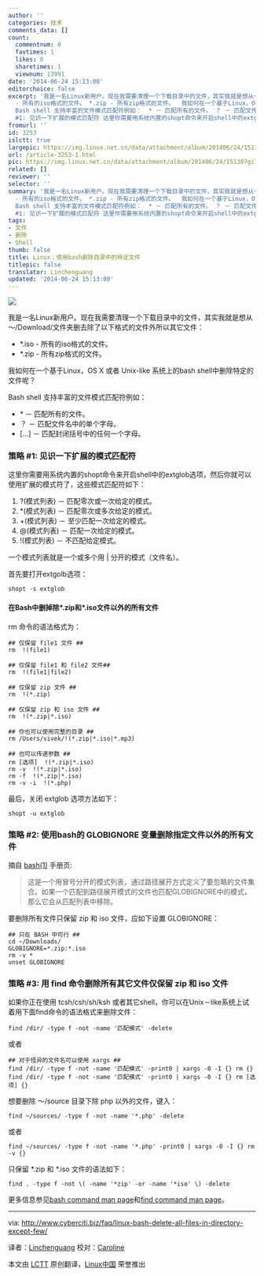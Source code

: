 ```yaml
---
author: ''
categories: 技术
comments_data: []
count:
  commentnum: 0
  favtimes: 1
  likes: 0
  sharetimes: 1
  viewnum: 13991
date: '2014-06-24 15:13:00'
editorchoice: false
excerpt: '我是一名Linux新用户。现在我需要清理一个下载目录中的文件，其实我就是想从～/Download/文件夹删去除了以下格式的文件外所以其它文件：  *.iso
  - 所有的iso格式的文件。 *.zip - 所有zip格式的文件。  我如何在一个基于Linux，OS X 或者 Unix-like 系统上的bash shell中删除特定的文件呢？
  Bash shell 支持丰富的文件模式匹配符例如：  * － 匹配所有的文件。 ？ － 匹配文件名中的单个字母。  － 匹配封闭括号中的任何一个字母。  策略
  #1: 见识一下扩展的模式匹配符 这里你需要用系统内置的shopt命令来开启shell中的extglob选项，然后'
fromurl: ''
id: 3253
islctt: true
largepic: https://img.linux.net.cn/data/attachment/album/201406/24/151307gi7yvhtpoybdb6pk.jpg
url: /article-3253-1.html
pic: https://img.linux.net.cn/data/attachment/album/201406/24/151307gi7yvhtpoybdb6pk.jpg.thumb.jpg
related: []
reviewer: ''
selector: ''
summary: '我是一名Linux新用户。现在我需要清理一个下载目录中的文件，其实我就是想从～/Download/文件夹删去除了以下格式的文件外所以其它文件：  *.iso
  - 所有的iso格式的文件。 *.zip - 所有zip格式的文件。  我如何在一个基于Linux，OS X 或者 Unix-like 系统上的bash shell中删除特定的文件呢？
  Bash shell 支持丰富的文件模式匹配符例如：  * － 匹配所有的文件。 ？ － 匹配文件名中的单个字母。  － 匹配封闭括号中的任何一个字母。  策略
  #1: 见识一下扩展的模式匹配符 这里你需要用系统内置的shopt命令来开启shell中的extglob选项，然后'
tags:
- 文件
- 删除
- Shell
thumb: false
title: Linux：使用bash删除目录中的特定文件
titlepic: false
translator: Linchenguang
updated: '2014-06-24 15:13:00'
---
```


![](/data/attachment/album/201406/24/151307gi7yvhtpoybdb6pk.jpg)


我是一名Linux新用户。现在我需要清理一个下载目录中的文件，其实我就是想从～/Download/文件夹删去除了以下格式的文件外所以其它文件：


* \*.iso - 所有的iso格式的文件。
* \*.zip - 所有zip格式的文件。


我如何在一个基于Linux，OS X 或者 Unix-like 系统上的bash shell中删除特定的文件呢？


Bash shell 支持丰富的文件模式匹配符例如：


* \* － 匹配所有的文件。
* ？ － 匹配文件名中的单个字母。
* [...] － 匹配封闭括号中的任何一个字母。


### 策略 #1: 见识一下扩展的模式匹配符


这里你需要用系统内置的shopt命令来开启shell中的extglob选项，然后你就可以使用扩展的模式符了，这些模式匹配符如下：


1. ?(模式列表) － 匹配零次或一次给定的模式。
2. \*(模式列表) － 匹配零次或多次给定的模式。
3. +(模式列表) － 至少匹配一次给定的模式。
4. @(模式列表) － 匹配一次给定的模式。
5. !(模式列表) － 不匹配给定模式。


一个模式列表就是一个或多个用 | 分开的模式（文件名）。


首先要打开extgolb选项：



```
shopt -s extglob

```

#### 在Bash中删掉除*.zip和*.iso文件以外的所有文件


rm 命令的语法格式为：



```
## 仅保留 file1 文件 ##
rm  !(file1)

## 仅保留 file1 和 file2 文件## 
rm  !(file1|file2)

## 仅保留 zip 文件 ##
rm  !(*.zip)

## 仅保留 zip 和 iso 文件 ##
rm  !(*.zip|*.iso)

## 你也可以使用完整的目录 ##
rm /Users/vivek/!(*.zip|*.iso|*.mp3)

## 也可以传递参数 ##
rm [选项]  !(*.zip|*.iso)
rm -v  !(*.zip|*.iso)
rm -f  !(*.zip|*.iso)
rm -v -i  !(*.php)

```

最后，关闭 extglob 选项方法如下：



```
shopt -u extglob

```

### 策略 #2: 使用bash的 GLOBIGNORE 变量删除指定文件以外的所有文件


摘自 [bash(1)](http://www.manpager.com/linux/man1/bash.1.html) 手册页:



> 
> 这是一个用冒号分开的模式列表，通过路径展开方式定义了要忽略的文件集合。如果一个匹配到路径展开模式的文件也匹配GLOBIGNORE中的模式，那么它会从匹配列表中移除。
> 
> 
> 


要删除所有文件只保留 zip 和 iso 文件，应如下设置 GLOBIGNORE：



```
## 只在 BASH 中可行 ##
cd ~/Downloads/
GLOBIGNORE=*.zip:*.iso
rm -v *
unset GLOBIGNORE

```

### 策略 #3: 用 find 命令删除所有其它文件仅保留 zip 和 iso 文件


如果你正在使用 tcsh/csh/sh/ksh 或者其它shell，你可以在Unix－like系统上试着用下面find命令的语法格式来删除文件：



```
find /dir/ -type f -not -name '匹配模式' -delete

```

或者



```
## 对于怪异的文件名可以使用 xargs ##
find /dir/ -type f -not -name '匹配模式' -print0 | xargs -0 -I {} rm {}
find /dir/ -type f -not -name '匹配模式' -print0 | xargs -0 -I {} rm [选项] {}

```

想要删除 ～/source 目录下除 php 以外的文件，键入：



```
find ~/sources/ -type f -not -name '*.php' -delete

```

或者



```
find ~/sources/ -type f -not -name '*.php' -print0 | xargs -0 -I {} rm -v {}

```

只保留 \*.zip 和 \*.iso 文件的语法如下：



```
find . -type f -not \( -name '*zip' -or -name '*iso' \) -delete

```

更多信息参见[bash command man page](http://www.manpager.com/linux/man1/bash.1.html)和[find command man page](http://www.manpager.com/linux/man1/find.1.html)。




---


via: <http://www.cyberciti.biz/faq/linux-bash-delete-all-files-in-directory-except-few/>


译者：[Linchenguang](https://github.com/Linchenguang) 校对：[Caroline](https://github.com/carolinewuyan)


本文由 [LCTT](https://github.com/LCTT/TranslateProject) 原创翻译，[Linux中国](http://linux.cn/) 荣誉推出